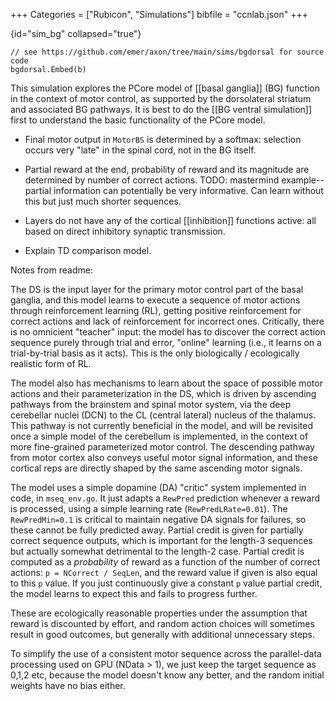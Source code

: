 +++
Categories = ["Rubicon", "Simulations"]
bibfile = "ccnlab.json"
+++

{id="sim_bg" collapsed="true"}
```Goal
// see https://github.com/emer/axon/tree/main/sims/bgdorsal for source code
bgdorsal.Embed(b)
```

<div>

This simulation explores the PCore model of [[basal ganglia]] (BG) function in the context of motor control, as supported by the dorsolateral striatum and associated BG pathways. It is best to do the [[BG ventral simulation]] first to understand the basic functionality of the PCore model.

* Final motor output in `MotorBS` is determined by a softmax: selection occurs very "late" in the spinal cord, not in the BG itself.

* Partial reward at the end, probability of reward and its magnitude are determined by number of correct actions. TODO: mastermind example-- partial information can potentially be very informative. Can learn without this but just much shorter sequences.

* Layers do not have any of the cortical [[inhibition]] functions active: all based on direct inhibitory synaptic transmission.

* Explain TD comparison model.

Notes from readme:

The DS is the input layer for the primary motor control part of the basal ganglia, and this model learns to execute a sequence of motor actions through reinforcement  learning (RL), getting positive reinforcement for correct actions and lack of reinforcement for incorrect ones.  Critically, there is no omnicient "teacher" input: the model has to discover the correct action sequence purely through trial and error, "online" learning (i.e., it learns on a trial-by-trial basis as it acts). This is the only biologically / ecologically realistic form of RL.

The model also has mechanisms to learn about the space of possible motor actions and their parameterization in the DS, which is driven by ascending pathways from the brainstem and spinal motor system, via the deep cerebellar nuclei (DCN) to the CL (central lateral) nucleus of the thalamus.  This pathway is not currently beneficial in the model, and will be revisited once a simple model of the cerebellum is implemented, in the context of more fine-grained parameterized motor control.  The descending pathway from motor cortex also conveys useful motor signal information, and these cortical reps are directly shaped by the same ascending motor signals.

The model uses a simple dopamine (DA) "critic" system implemented in code, in `mseq_env.go`.  It just adapts a `RewPred` prediction whenever a reward is processed, using a simple learning rate (`RewPredLRate=0.01`).  The `RewPredMin=0.1` is critical to maintain negative DA signals for failures, so these cannot be fully predicted away.  Partial credit is given for partially correct sequence outputs, which is important for the length-3 sequences but actually somewhat detrimental to the length-2 case.  Partial credit is computed as a *probability* of reward as a function of the number of correct actions: `p = NCorrect / SeqLen`, and the reward value if given is also equal to this `p` value.  If you just continuously give a constant `p` value partial credit, the model learns to expect this and fails to progress further.

These are ecologically reasonable properties under the assumption that reward is discounted by effort, and random action choices will sometimes result in good outcomes, but generally with additional unnecessary steps.

To simplify the use of a consistent motor sequence across the parallel-data processing used on GPU (NData > 1), we just keep the target sequence as 0,1,2 etc, because the model doesn't know any better, and the random initial weights have no bias either.

